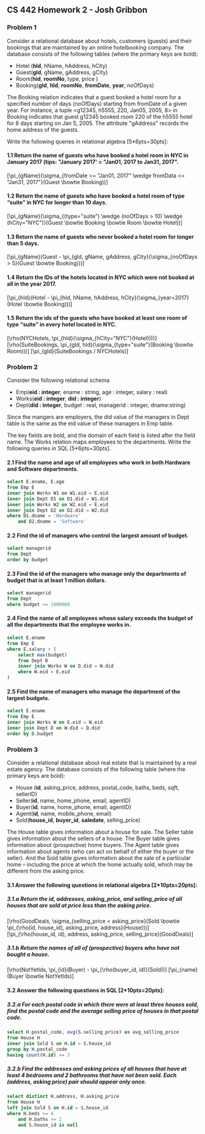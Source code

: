 ## CS 442 Homework 2 - Josh Gribbon

### Problem 1
Consider a relational database about hotels, customers (guests) and their bookings that are maintained by an on­line hotel­booking company. The database consists of the following tables (where the primary keys are bold):
* Hotel (**hId**, hName, hAddress, hCity)
* Guest(**gId**, gName, gAddress, gCity)
* Room(**hid**, **roomNo**, type, price )
* Booking(**gId**, **hId**, **roomNo**, **fromDate**, **year**, noOfDays)

The Booking relation indicates that a guest booked a hotel room for a specified number of days (noOfDays) starting from fromDate of a given year. For instance, a tuple <g12345, h5555, 220, Jan05, 2005, 8> in Booking indicates that guest g12345 booked room 220 of the h5555 hotel for 8 days starting on Jan 5, 2005. The attribute "gAddress" records the home address of the guests.

Write the following queries in relational algebra [5*6pts=30pts]:
#### 1.1 Return the name of guests who have booked a hotel room in NYC in January 2017 (tips: "January 2017' = "Jan01, 2017 to Jan31, 2017".
\[\pi_{gName}(\sigma_{fromDate >= "Jan01, 2017" \wedge fromData <= "Jan31, 2017"}(Guest \bowtie Booking))\]
#### 1.2 Return the name of guests who have booked a hotel room of type “suite” in NYC for longer than 10 days.
\[\pi_{gName}(\sigma_{(type="suite") \wedge (noOfDays > 10) \wedge (hCity="NYC")}(Guest \bowtie Booking \bowtie Room \bowtie Hotel))\]
#### 1.3 Return the name of guests who never booked a hotel room for longer than 5 days.
\[\pi_{gName}(Guest - \pi_{gId, gName, gAddress, gCity}(\sigma_{noOfDays > 5}(Guest \bowtie Booking)))\]
#### 1.4 Return the IDs of the hotels located in NYC which were not booked at all in the year 2017.
\[\pi_{hId}(Hotel - \pi_{hId, hName, hAddress, hCity}(\sigma_{year=2017}(Hotel \bowtie Booking)))\]
#### 1.5 Return the ids of the guests who have booked at least one room of type “suite” in every hotel located in NYC.
\[\rho(NYCHotels, \pi_{hId}(\sigma_{hCity="NYC"}(Hotel))))\]
\[\rho(SuiteBookings, \pi_{gId, hId}(\sigma_{type="suite"}(Booking \bowtie Room)))\]
\[\pi_{gId}(SuiteBookings / NYCHotels)\]

### Problem 2
Consider the following relational schema
* Emp(**eid : integer**, ename : string, age : integer, salary : real)
* Works(**eid : integer**, **did : integer**)
* Dept(**did : integer**, budget : real, managerid : integer, dname:string)

Since the mangers are employers, the did value of the managers in Dept table is the same as the eid value of these managers in Emp table.

The key fields are bold, and the domain of each field is listed after the field name. The Works relation maps employees to the departments. Write the following queries in SQL [5*6pts=30pts].

#### 2.1 Find the name and age of all employees who work in both Hardware and Software departments.
```sql
select E.ename, E.age
from Emp E
inner join Works W1 on W1.eid = E.eid
inner join Dept D1 on D1.did = W1.did
inner join Works W2 on W2.eid = E.eid
inner join Dept D2 on D2.did = W2.did
where D1.dname = 'Hardware'
    and D2.dname = 'Software'
```
#### 2.2 Find the id of managers who control the largest amount of budget.
```sql
select managerid
from Dept
order by budget
```
#### 2.3 Find the id of the managers who manage only the departments of budget that is at least 1 million dollars.
```sql
select managerid
from Dept
where budget >= 1000000
```
#### 2.4 Find the name of all employees whose salary exceeds the budget of all the departments that the employee works in.
```sql
select E.ename
from Emp E
where E.salary > (
    select max(budget)
    from Dept D
    inner join Works W on D.did = W.did
    where W.eid = E.eid
)
```
#### 2.5 Find the name of managers who manage the department of the largest budgets.
```sql
select E.ename
from Emp E
inner join Works W on E.eid = W.eid
inner join Dept D on W.did = D.did
order by D.budget
```
### Problem 3
Consider a relational database about real estate that is maintained by a real estate agency. The database consists of the following table (where the primary keys are bold):
* House (**id**, asking_price, address, postal_code, baths, beds, sqft, sellerID)
* Seller(**id**, name, home_phone, e­mail, agentID)
* Buyer(**id**, name, home_phone, e­mail, agentID)
* Agent(**id**, name, mobile_phone, e­mail)
* Sold(**house_id**, **buyer_id**, **sale­date**, selling_price)  

The House table gives information about a house for sale. The Seller table gives information about the sellers of a house. The Buyer table gives information about (prospective) home buyers. The Agent table gives information about agents (who can act on behalf of either the buyer or the seller). And the Sold table gives information about the sale of a particular home – including the price at which the home actually sold, which may be different from the asking price.

#### 3.1 Answer the following questions in relational algebra [2*10pts=20pts]:
##### 3.1.a Return the id, addresses, asking_price, and selling_price of all houses that are sold at price  less than the asking price.
\[\rho(GoodDeals, \sigma_{selling\_price < asking\_price}(Sold \bowtie \pi_{\rho(id, house\_id), asking\_price, address}(House)))\]
\[\pi_{\rho(house\_id, id), address, asking\_price, selling\_price}(GoodDeals)\]
##### 3.1.b Return the names of all of (prospective) buyers who have not bought a house.
\[\rho(NotYetIds, \pi_{id}(Buyer) - \pi_{\rho(buyer_id, id)}(Sold))\]
\[\pi_{name}(Buyer \bowtie NotYetIds)\]
#### 3.2 Answer the following questions in SQL [2*10pts=20pts]:

##### 3.2.a For each postal code in which there were at least three houses sold, find the postal code and the  average selling price of houses in that postal code.
```sql
select H.postal_code, avg(S.selling_price) as avg_selling_price
from House H
inner join Sold S on H.id = S.house_id
group by H.postal_code
having count(H.id) >= 3
```
##### 3.2.b Find the addresses and asking prices of all houses that have at least 4 bedrooms and 2 bathrooms that have not been sold. Each (address, asking price) pair should appear only once.
```sql
select distinct H.address, H.asking_price
from House H
left join Sold S on H.id = S.house_id
where H.beds >= 4
    and H.baths >= 2
    and S.house_id is null
```
